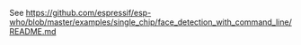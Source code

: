 See https://github.com/espressif/esp-who/blob/master/examples/single_chip/face_detection_with_command_line/README.md

